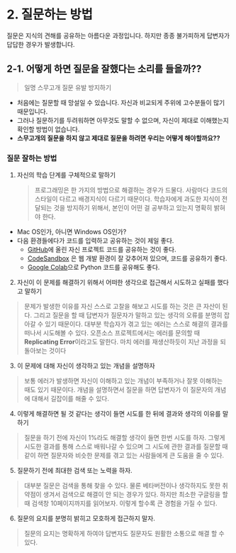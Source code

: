 # 2. 질문하는 방법

질문은 지식의 견해를 공유하는 아름다운 과정입니다. 하지만 종종 불가피하게 답변자가 답답한 경우가 발생합니다.

## 2-1. 어떻게 하면 질문을 잘했다는 소리를 들을까??

> 일명 스무고개 질문 유발 방지하기

- 처음에는 질문할 때 망설일 수 있습니다.  자신과 비교되게 주위에 고수분들이 많기 때문입니다.
- 그러나 질문하기를 두려워하면 아무것도 말할 수 없으며, 자신이 제대로 이해했는지 확인할 방법이 없습니다.
- **스무고개의 질문을 하지 않고 제대로 질문을 하려면 우리는 어떻게  해야할까요??**

### 질문 잘하는 방법

1. 자신의 학습 단계를 구체적으로 말하기

   > 프로그래밍은 한 가지의 방법으로 해결하는 경우가 드물다. 사람마다 코드의 스타일이 다르고 배경지식이 다르기 때문이다. 학습자에게 과도한 지식이 전달되는 것을 방지하기 위해서, 본인이 어떤 걸 공부하고 있는지 명확히 밝혀야 한다.

* Mac OS인가, 아니면 Windows OS인가?
* 다음 환경들에다가 코드를 입력하고 공유하는 것이 제일 좋다.
  * [GitHub](http://github.com/)에 올린 자신 프로젝트 코드를 공유하는 것이 좋다.
  * [CodeSandbox](https://codesandbox.io/) 은 웹 개발 환경이 잘 갖추어져 있으며, 코드를 공유하기 좋다.
  * [Google Colab](https://colab.research.google.com/notebooks/intro.ipynb#recent=true)으로 Python 코드를 공유해도 좋다.

2. 자신이 이 문제를 해결하기 위해서 어떠한 생각으로 접근해서 시도하고 실패를 했다고 말하기

 > 문제가 발생한 이유를 자신 스스로 고찰을 해보고 시도를 하는 것은 큰 자산이 된다. 그리고 질문을 할 때 답변자가 질문자가 말하고 있는 생각의 오류를 분명히 잡아갈 수 있기 때문이다.
 > 대부분 학습자가 겪고 있는 에러는 스스로 해결의 결과를 떠나서 시도해볼 수 있다. 오픈소스 프로젝트에서는 에러를 문의할 때 **Replicating Error**이라고도 말한다. 마치 에러를 재생산하듯이 지난 과정을 되돌아보는 것이다

3. 이 문제에 대해 자신이 생각하고 있는 개념을 설명하자

 > 보통 에러가 발생하면 자신이 이해하고 있는 개념이 부족하거나 잘못 이해하는 때도 있기 때문이다. 개념을 설명하면서 질문을 하면 답변자가 이 질문자의 개념에 대해서 길잡이를 해줄 수 있다.

4. 이렇게 해결하면 될 것 같다는 생각이 들면 시도를 한 뒤에 결과와 생각의 이유를 말하기

 > 질문을 하기 전에 자신이 1%라도 해결할 생각이 들면 한번 시도를 하자. 그렇게 시도한 결과를 통해 스스로 배워나갈 수 있으며 그 시도에 관한 결과를 질문할 때 같이 하면 질문자와 비슷한 문제를 겪고 있는 사람들에게 큰 도움을 줄 수 있다.

5. 질문하기 전에 최대한 검색 또는 노력을 하자.

 > 대부분 질문은 검색을 통해 찾을 수 있다. 물론 베타버전이나 생각하지도 못한 취약점이 생겨서 검색으로 해결이 안 되는 경우가 있다. 하지만 최소한 구글링을 할 때 검색창 10페이지까지를 읽어보자. 이렇게 할수록 큰 경험을 가질 수 있다.

6. 질문의 요지를 분명히 밝히고 모호하게 접근하지 말자.

 > 질문의 요지는 명확하게 하여야 답변자도 질문자도 원활한 소통으로 해결 할 수 있다.

